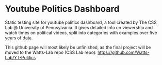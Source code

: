 # Youtube Politics Dashboard

Static testing site for youtube politics dashboard, a tool created by The CSS Lab @ University of Pennsylvania. It gives detailed info on viewership and watch times on political videos, split into categories with examples over five years of data.

This github page will most likely be unfinished, as the final project will be moved to the Watts-Lab repo (CSS Lab repo):
https://github.com/Watts-Lab/YT-Politics
